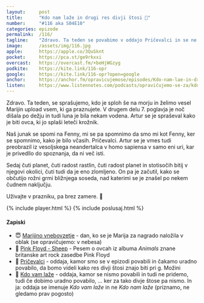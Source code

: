 ```yaml
---
layout: 	post
title:  	"Kdo nam laže in drugi res divji štosi 🤪"
number: 	"#116 aka S04E10"
categories:	epizode
permalink:	/116/
tagline: 	"Zdravo. Ta teden se povabimo v oddajo Pričevalci in se ne povabimo v oddajo Kdo vam laže, ker se spraujemo, kdo NAM laže. ;)"
image:		/assets/img/116.jpg
apple:		https://apple.co/3QuSknt
pocket:		https://pca.st/ge9rkxxi
overcast:	https://overcast.fm/+beHjWGzyg
podkite:	https://kite.link/116-opr
google:		https://kite.link/116-opr?open=google
anchor:		https://anchor.fm/opravicujemose/episodes/Kdo-nam-lae-in-drugi-res-divji-tosi-e1mg99j
listen:		https://www.listennotes.com/podcasts/opravičujemo-se-za/kdo-nam-laže-in-drugi-res-PnLc_R0TtUC/embed/
---
```


Zdravo. Ta teden, se sprašujemo, kdo je sploh še na morju in želimo vesel Marijin upload vsem, ki ga praznujete. V drugem delu 7. poglavja je noč dišala po dežju in tudi luna je bila nekam vodena. Artur se je spraševal kako je biti ovca, ki jo splaši leteči krožnik. 

Naš junak se spomi na Fenny, mi se pa spomnimo da smo mi kot Fenny, ker se spomnimo, kako je bilo včasih. Pričevalci. Artur se je vmes tudi preobrazil iz vesoljskega neandertalca v homo sapiensa v samo eni uri, kar je privedllo do spoznanja, da ni več isti. 

Sedaj čuti planet, čuti radost rastlin, čuti radost planet in stotisočih bitij v njegovi okolici, čuti tudi da je eno zlomljeno. On pa je začutil, kako se občutijo rožni grmi bližnjega soseda, nad katerimi se je znašel po nekem čudnem naključju. 

Uživajte v prazniku, pa brez zamere. 🙏 

{% include player.html %}
{% include poslusaj.html %}

<!--break-->

#### Zapiski

- 😇 [Marijino vnebovzetje](https://sl.wikipedia.org/wiki/Marijino_vnebovzetje) - dan, ko se je Marija za nagrado naložila v oblak (se opravičujemo: v nebesa) 
- 🐑 [Pink Floyd - Sheep](https://www.youtube.com/watch?v=Vk6wQecu-wM) - Pesem o ovcah iz albuma _Animals_ znane britanske art rock zasedbe Pink Floyd
- 🔭 [Pričevalci](https://www.rtvslo.si/tv/dokumentarni/pricevalci) - oddaja, kamor smo se v epizodi povabili in čakamo uradno povabilo, da bomo videli kako res divji štosi znajo biti pri g. Možini
- 🤥 [Kdo vam laže](https://nova24tv.si/oznaka/kdo-vam-laze/ ) - oddaja, kamor se nismo povabili in tudi ne pridemo, tudi če dobimo uradno povabilo, ... ker za tako divje štose pa nismo. In ja: oddaja se imenuje _Kdo vam laže_ in ne _Kdo nam laže_ (priznamo, ne gledamo prav pogosto)